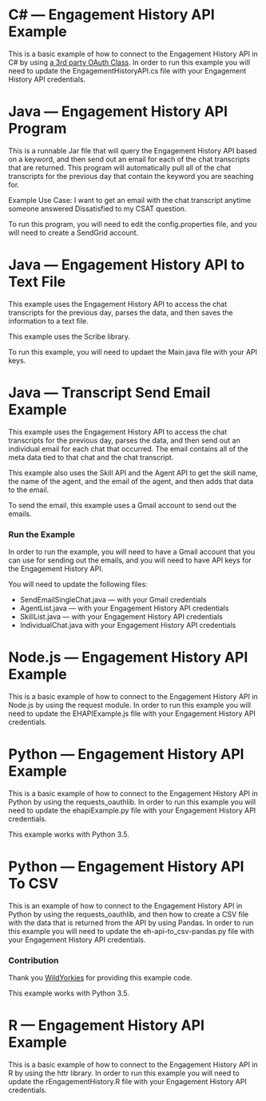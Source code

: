 # C# — Engagement History API Example

This is a basic example of how to connect to the Engagement History API in C# by using [a 3rd party OAuth Class](http://cropperplugins.codeplex.com/SourceControl/latest#Cropper.Plugins/OAuth1.0/OAuth.cs). In order to run this example you will need to update the EngagementHistoryAPI.cs file with your Engagement History API credentials.

# Java — Engagement History API Program

This is a runnable Jar file that will query the Engagement History API based on a keyword, and then send out an email for each of the chat transcripts that are returned. This program will automatically pull all of the chat transcripts for the previous day that contain the keyword you are seaching for.

Example Use Case: I want to get an email with the chat transcript anytime someone answered Dissatisfied to my CSAT question.

To run this program, you will need to edit the config.properties file, and you will need to create a SendGrid account.

# Java — Engagement History API to Text File

This example uses the Engagement History API to access the chat transcripts for the previous day, parses the data, and then saves the information to a text file.

This example uses the Scribe library.

To run this example, you will need to updaet the Main.java file with your API keys.

# Java — Transcript Send Email Example

This example uses the Engagement History API to access the chat transcripts for the previous day, parses the data, and then send out an individual email for each chat that occurred. The email contains all of the meta data tied to that chat and the chat transcript.

This example also uses the Skill API and the Agent API to get the skill name, the name of the agent, and the email of the agent, and then adds that data to the email.

To send the email, this example uses a Gmail account to send out the emails.

### Run the Example

In order to run the example, you will need to have a Gmail account that you can use for sending out the emails, and you will need to have API keys for the Engagement History API.

You will need to update the following files:
* SendEmailSingleChat.java — with your Gmail credentials
* AgentList.java — with your Engagement History API credentials
* SkillList.java — with your Engagement History API credentials
* IndividualChat.java  with your Engagement History API credentials

# Node.js — Engagement History API Example

This is a basic example of how to connect to the Engagement History API in Node.js by using the request module. In order to run this example you will need to update the EHAPIExample.js file with your Engagement History API credentials.

# Python — Engagement History API Example

This is a basic example of how to connect to the Engagement History API in Python by using the requests_oauthlib. In order to run this example you will need to update the ehapiExample.py file with your Engagement History API credentials.

This example works with Python 3.5.

# Python — Engagement History API To CSV

This is an example of how to connect to the Engagement History API in Python by using the requests_oauthlib, and then how to create a CSV file with the data that is returned from the API by using Pandas. In order to run this example you will need to update the eh-api-to_csv-pandas.py file with your Engagement History API credentials.

### Contribution

Thank you [WildYorkies](https://github.com/WildYorkies) for providing this example code.

This example works with Python 3.5.

# R — Engagement History API Example

This is a basic example of how to connect to the Engagement History API in R by using the httr library. In order to run this example you will need to update the rEngagementHistory.R file with your Engagement History API credentials.